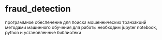 # fraud_detection
программное обеспечение для поиска мошеннических транзакций методами машинного обучения 
для работы необходим jupyter notebook, python и установленные библиотеки
